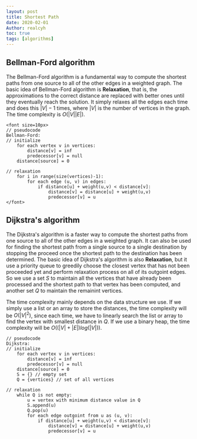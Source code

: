 ```yaml
---
layout: post
title: Shortest Path
date: 2020-02-01
Author: realcyh
toc: true
tags: [algorithms]
---
```


## Bellman-Ford algorithm

The Bellman-Ford algorithm is a fundamental way to compute the shortest paths from one source to all of the other edges 
in a weighted graph. The basic idea of Bellman-Ford algorithm is **Relaxation**, that is, the approximations to the correct 
distance are replaced with better ones until they eventually reach the solution. It simply relaxes all the edges each 
time and does this $|V|-1$ times, where $|V|$ is the number of vertices in the graph. The time complexity is $O(|V||E|)$.

```
<font size=10px>
// pseudocode
Bellman-Ford:
// initialize
	for each vertex v in vertices:
		distance[v] = inf
		predecessor[v] = null
	distance[source] = 0

// relaxation
	for i in range(size(vertices)-1):
		for each edge (u, v) in edges:
			if distance[u] + weight(u,v) < distance[v]:
				distance[v] = distance[u] + weight(u,v)
				predecessor[v] = u
</font>
```

## Dijkstra's algorithm

The Dijkstra's algorithm is a faster way to compute the shortest paths from one source to all of the other edges in 
a weighted graph. It can also be used for finding the shortest path from a single source to a single destination by 
stopping the proceed once the shortest path to the destination has been determined. The basic idea of Dijkstra's 
algorithm is also **Relaxation**, but it use a priority queue to greedily choose the closest vertex that has not been 
proceeded yet and perform relaxation process on all of its outgoint edges. So we use a set $S$ to maintain all the 
vertices that have already been processed and the shortest path to that vertex has been computed, and another set $Q$ 
to maintain the remainint vertices. 

The time complexity mainly depends on the data structure we use. If we simply use a list or an array to store the 
distances, the time complexity will be $O(|V|^2)$, since each time, we have to linearly search the list or array to find 
the vertex with smallest distance in $Q$. If we use a binary heap, the time complexity will be $O((|V|+|E|)log(|V|))$.

```
// pseudocode
Dijkstra:
// initialize
	for each vertex v in vertices:
		distance[v] = inf
		predecessor[v] = null
	distance[source] = 0
	S = {} // empty set
	Q = {vertices} // set of all vertices
  
// relaxation
	while Q is not empty:
		u = vertex with minimum distance value in Q
		S.append(u)
		Q.pop(u)
		for each edge outgoint from u as (u, v):
			if distance[u] + weight(u,v) < distance[v]:
				distance[v] = distance[u] + weight(u,v)
				predecessor[v] = u 
```
